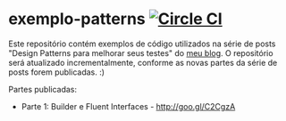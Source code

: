# exemplo-patterns [![Circle CI](https://circleci.com/gh/stefanteixeira/exemplo-patterns.svg?style=shield)](https://circleci.com/gh/stefanteixeira/exemplo-patterns)

Este repositório contém exemplos de código utilizados na série de posts "Design Patterns para melhorar seus testes" do [meu blog](http://stefanteixeira.com.br). O repositório será atualizado incrementalmente, conforme as novas partes da série de posts forem publicadas. :)

Partes publicadas:
- Parte 1: Builder e Fluent Interfaces - http://goo.gl/C2CgzA
